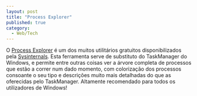 ```yaml
---
layout: post
title: "Process Explorer"
published: true
category:
  - Web/Tech
---
```


O [Process Explorer] é um dos muitos utilitários gratuitos
disponibilizados pela [Sysinternals]. Esta ferramenta serve de
substituto do TaskManager do Windows, e permite entre outras coisas ver
a árvore completa de processos que estão a correr num dado momento, com
colorização dos processos consoante o seu tipo e descrições muito mais
detalhadas do que as oferecidas pelo TaskManager. Altamente recomendado
para todos os utilizadores de Windows!

  [Process Explorer]: http://www.sysinternals.com/ntw2k/freeware/procexp.shtml
  [Sysinternals]: http://www.sysinternals.com/ntw2k/utilities.shtml
